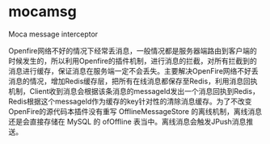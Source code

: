 mocamsg
=======

Moca message interceptor

Openfire网络不好的情况下经常丢消息，一般情况都是服务器端路由到客户端的时候发生的，所以利用Openfire的插件机制，进行消息的拦截，对所有拦截到的消息进行缓存，保证消息在服务端一定不会丢失。主要解决OpenFire网络不好丢消息的情况，增加Redis缓存层，把所有在线消息都保存至Redis，利用消息回执机制，Client收到消息会根据该条消息的messageId发出一个消息回执到Redis，Redis根据这个messageId作为缓存的key针对性的清除消息缓存。为了不改变OpenFire的源代码本插件没有重写 OfflineMessageStore 的离线机制，离线消息还是会直接存储在 MySQL 的 ofOffline 表当中。离线消息会触发JPush消息推送。
